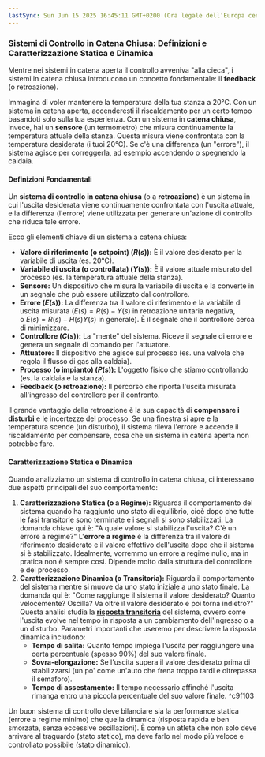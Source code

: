 ```yaml
---
lastSync: Sun Jun 15 2025 16:45:11 GMT+0200 (Ora legale dell’Europa centrale)
---
```

### Sistemi di Controllo in Catena Chiusa: Definizioni e Caratterizzazione Statica e Dinamica

Mentre nei sistemi in catena aperta il controllo avveniva "alla cieca", i sistemi in catena chiusa introducono un concetto fondamentale: il **feedback** (o retroazione).

Immagina di voler mantenere la temperatura della tua stanza a 20°C. Con un sistema in catena aperta, accenderesti il riscaldamento per un certo tempo basandoti solo sulla tua esperienza. Con un sistema in **catena chiusa**, invece, hai un **sensore** (un termometro) che misura continuamente la temperatura attuale della stanza. Questa misura viene confrontata con la temperatura desiderata (i tuoi 20°C). Se c'è una differenza (un "errore"), il sistema agisce per correggerla, ad esempio accendendo o spegnendo la caldaia.

#### Definizioni Fondamentali
Un **sistema di controllo in catena chiusa** (o a **retroazione**) è un sistema in cui l'uscita desiderata viene continuamente confrontata con l'uscita attuale, e la differenza (l'errore) viene utilizzata per generare un'azione di controllo che riduca tale errore.

Ecco gli elementi chiave di un sistema a catena chiusa:
- **Valore di riferimento (o setpoint) $(R(s))$:** È il valore desiderato per la variabile di uscita (es. 20°C).
- **Variabile di uscita (o controllata) $(Y(s))$:** È il valore attuale misurato del processo (es. la temperatura attuale della stanza).
- **Sensore:** Un dispositivo che misura la variabile di uscita e la converte in un segnale che può essere utilizzato dal controllore.
- **Errore $(E(s))$:** La differenza tra il valore di riferimento e la variabile di uscita misurata $(E(s)=R(s)−Y(s)$ in retroazione unitaria negativa, o $E(s)=R(s)−H(s)Y(s)$ in generale). È il segnale che il controllore cerca di minimizzare.
- **Controllore $(C(s))$:** La "mente" del sistema. Riceve il segnale di errore e genera un segnale di comando per l'attuatore.
- **Attuatore:** Il dispositivo che agisce sul processo (es. una valvola che regola il flusso di gas alla caldaia).
- **Processo (o impianto) $(P(s))$:** L'oggetto fisico che stiamo controllando (es. la caldaia e la stanza).
- **Feedback (o retroazione):** Il percorso che riporta l'uscita misurata all'ingresso del controllore per il confronto.

Il grande vantaggio della retroazione è la sua capacità di **compensare i disturbi** e le incertezze del processo. Se una finestra si apre e la temperatura scende (un disturbo), il sistema rileva l'errore e accende il riscaldamento per compensare, cosa che un sistema in catena aperta non potrebbe fare.

#### Caratterizzazione Statica e Dinamica

Quando analizziamo un sistema di controllo in catena chiusa, ci interessano due aspetti principali del suo comportamento:

1. **Caratterizzazione Statica (o a Regime):** Riguarda il comportamento del sistema quando ha raggiunto uno stato di equilibrio, cioè dopo che tutte le fasi transitorie sono terminate e i segnali si sono stabilizzati. La domanda chiave qui è: "A quale valore si stabilizza l'uscita? C'è un errore a regime?"
   L'**errore a regime** è la differenza tra il valore di riferimento desiderato e il valore effettivo dell'uscita dopo che il sistema si è stabilizzato. Idealmente, vorremmo un errore a regime nullo, ma in pratica non è sempre così. Dipende molto dalla struttura del controllore e del processo.
2. **Caratterizzazione Dinamica (o Transitoria):** Riguarda il comportamento del sistema mentre si muove da uno stato iniziale a uno stato finale. La domanda qui è: "Come raggiunge il sistema il valore desiderato? Quanto velocemente? Oscilla? Va oltre il valore desiderato e poi torna indietro?"
   Questa analisi studia la **[risposta transitoria](Risposta%20transitoria.md)** del sistema, ovvero come l'uscita evolve nel tempo in risposta a un cambiamento dell'ingresso o a un disturbo. Parametri importanti che useremo per descrivere la risposta dinamica includono:
    - **Tempo di salita:** Quanto tempo impiega l'uscita per raggiungere una certa percentuale (spesso 90%) del suo valore finale.
    - **Sovra-elongazione:** Se l'uscita supera il valore desiderato prima di stabilizzarsi (un po' come un'auto che frena troppo tardi e oltrepassa il semaforo).
    - **Tempo di assestamento:** Il tempo necessario affinché l'uscita rimanga entro una piccola percentuale del suo valore finale. ^c9f103

Un buon sistema di controllo deve bilanciare sia la performance statica (errore a regime minimo) che quella dinamica (risposta rapida e ben smorzata, senza eccessive oscillazioni). È come un atleta che non solo deve arrivare al traguardo (stato statico), ma deve farlo nel modo più veloce e controllato possibile (stato dinamico).